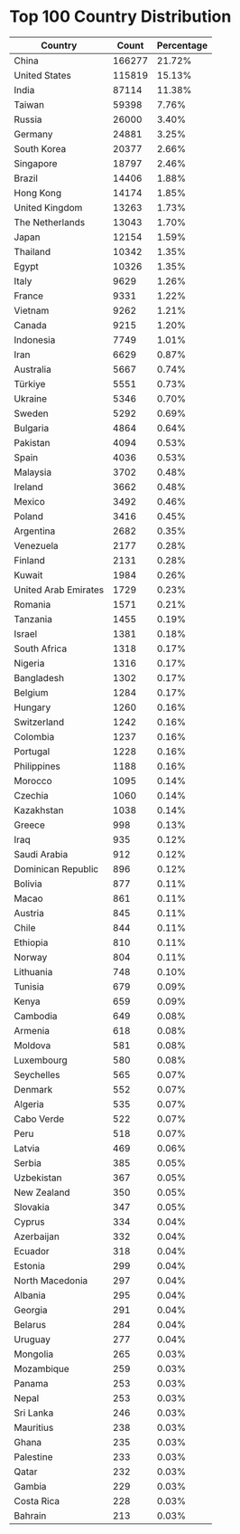 # Top 100 Country Distribution
| Country | Count | Percentage |
|----|----|----|
| China | 166277 | 21.72% |
| United States | 115819 | 15.13% |
| India | 87114 | 11.38% |
| Taiwan | 59398 | 7.76% |
| Russia | 26000 | 3.40% |
| Germany | 24881 | 3.25% |
| South Korea | 20377 | 2.66% |
| Singapore | 18797 | 2.46% |
| Brazil | 14406 | 1.88% |
| Hong Kong | 14174 | 1.85% |
| United Kingdom | 13263 | 1.73% |
| The Netherlands | 13043 | 1.70% |
| Japan | 12154 | 1.59% |
| Thailand | 10342 | 1.35% |
| Egypt | 10326 | 1.35% |
| Italy | 9629 | 1.26% |
| France | 9331 | 1.22% |
| Vietnam | 9262 | 1.21% |
| Canada | 9215 | 1.20% |
| Indonesia | 7749 | 1.01% |
| Iran | 6629 | 0.87% |
| Australia | 5667 | 0.74% |
| Türkiye | 5551 | 0.73% |
| Ukraine | 5346 | 0.70% |
| Sweden | 5292 | 0.69% |
| Bulgaria | 4864 | 0.64% |
| Pakistan | 4094 | 0.53% |
| Spain | 4036 | 0.53% |
| Malaysia | 3702 | 0.48% |
| Ireland | 3662 | 0.48% |
| Mexico | 3492 | 0.46% |
| Poland | 3416 | 0.45% |
| Argentina | 2682 | 0.35% |
| Venezuela | 2177 | 0.28% |
| Finland | 2131 | 0.28% |
| Kuwait | 1984 | 0.26% |
| United Arab Emirates | 1729 | 0.23% |
| Romania | 1571 | 0.21% |
| Tanzania | 1455 | 0.19% |
| Israel | 1381 | 0.18% |
| South Africa | 1318 | 0.17% |
| Nigeria | 1316 | 0.17% |
| Bangladesh | 1302 | 0.17% |
| Belgium | 1284 | 0.17% |
| Hungary | 1260 | 0.16% |
| Switzerland | 1242 | 0.16% |
| Colombia | 1237 | 0.16% |
| Portugal | 1228 | 0.16% |
| Philippines | 1188 | 0.16% |
| Morocco | 1095 | 0.14% |
| Czechia | 1060 | 0.14% |
| Kazakhstan | 1038 | 0.14% |
| Greece | 998 | 0.13% |
| Iraq | 935 | 0.12% |
| Saudi Arabia | 912 | 0.12% |
| Dominican Republic | 896 | 0.12% |
| Bolivia | 877 | 0.11% |
| Macao | 861 | 0.11% |
| Austria | 845 | 0.11% |
| Chile | 844 | 0.11% |
| Ethiopia | 810 | 0.11% |
| Norway | 804 | 0.11% |
| Lithuania | 748 | 0.10% |
| Tunisia | 679 | 0.09% |
| Kenya | 659 | 0.09% |
| Cambodia | 649 | 0.08% |
| Armenia | 618 | 0.08% |
| Moldova | 581 | 0.08% |
| Luxembourg | 580 | 0.08% |
| Seychelles | 565 | 0.07% |
| Denmark | 552 | 0.07% |
| Algeria | 535 | 0.07% |
| Cabo Verde | 522 | 0.07% |
| Peru | 518 | 0.07% |
| Latvia | 469 | 0.06% |
| Serbia | 385 | 0.05% |
| Uzbekistan | 367 | 0.05% |
| New Zealand | 350 | 0.05% |
| Slovakia | 347 | 0.05% |
| Cyprus | 334 | 0.04% |
| Azerbaijan | 332 | 0.04% |
| Ecuador | 318 | 0.04% |
| Estonia | 299 | 0.04% |
| North Macedonia | 297 | 0.04% |
| Albania | 295 | 0.04% |
| Georgia | 291 | 0.04% |
| Belarus | 284 | 0.04% |
| Uruguay | 277 | 0.04% |
| Mongolia | 265 | 0.03% |
| Mozambique | 259 | 0.03% |
| Panama | 253 | 0.03% |
| Nepal | 253 | 0.03% |
| Sri Lanka | 246 | 0.03% |
| Mauritius | 238 | 0.03% |
| Ghana | 235 | 0.03% |
| Palestine | 233 | 0.03% |
| Qatar | 232 | 0.03% |
| Gambia | 229 | 0.03% |
| Costa Rica | 228 | 0.03% |
| Bahrain | 213 | 0.03% |
